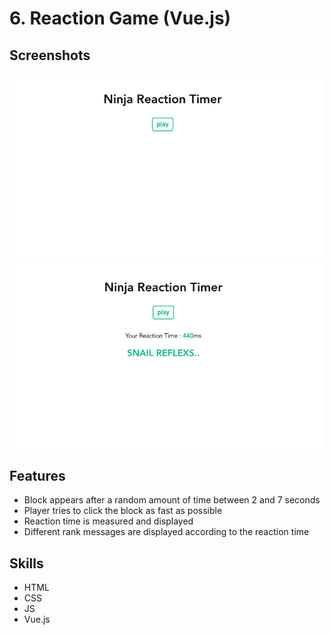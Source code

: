 # 6. Reaction Game (Vue.js)
## Screenshots
![screenshot-01](./screenshots/screenshot-01.png)
![screenshot-01](./screenshots/screenshot-02.png)

## Features
- Block appears after a random amount of time between 2 and 7 seconds
- Player tries to click the block as fast as possible
- Reaction time is measured and displayed
- Different rank messages are displayed according to the reaction time

## Skills
- HTML
- CSS
- JS
- Vue.js
